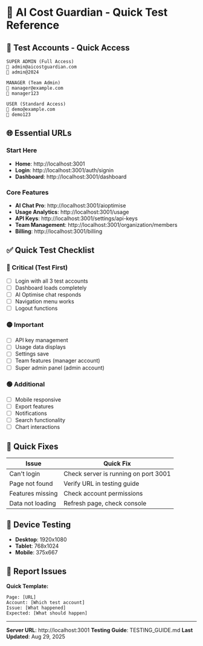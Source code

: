 # 🎯 AI Cost Guardian - Quick Test Reference

## 🔐 Test Accounts - Quick Access

```
SUPER ADMIN (Full Access)
📧 admin@aicostguardian.com
🔑 admin@2024

MANAGER (Team Admin)
📧 manager@example.com
🔑 manager123

USER (Standard Access)
📧 demo@example.com
🔑 demo123
```

## 🌐 Essential URLs

### Start Here
- **Home**: http://localhost:3001
- **Login**: http://localhost:3001/auth/signin
- **Dashboard**: http://localhost:3001/dashboard

### Core Features
- **AI Chat Pro**: http://localhost:3001/aioptimise
- **Usage Analytics**: http://localhost:3001/usage
- **API Keys**: http://localhost:3001/settings/api-keys
- **Team Management**: http://localhost:3001/organization/members
- **Billing**: http://localhost:3001/billing

## ✅ Quick Test Checklist

### 🔴 Critical (Test First)
- [ ] Login with all 3 test accounts
- [ ] Dashboard loads completely
- [ ] AI Optimise chat responds
- [ ] Navigation menu works
- [ ] Logout functions

### 🟡 Important
- [ ] API key management
- [ ] Usage data displays
- [ ] Settings save
- [ ] Team features (manager account)
- [ ] Super admin panel (admin account)

### 🟢 Additional
- [ ] Mobile responsive
- [ ] Export features
- [ ] Notifications
- [ ] Search functionality
- [ ] Chart interactions

## 🚨 Quick Fixes

| Issue | Quick Fix |
|-------|-----------|
| Can't login | Check server is running on port 3001 |
| Page not found | Verify URL in testing guide |
| Features missing | Check account permissions |
| Data not loading | Refresh page, check console |

## 📱 Device Testing

- **Desktop**: 1920x1080
- **Tablet**: 768x1024  
- **Mobile**: 375x667

## 🐛 Report Issues

**Quick Template:**
```
Page: [URL]
Account: [Which test account]
Issue: [What happened]
Expected: [What should happen]
```

---
**Server URL**: http://localhost:3001
**Testing Guide**: TESTING_GUIDE.md
**Last Updated**: Aug 29, 2025